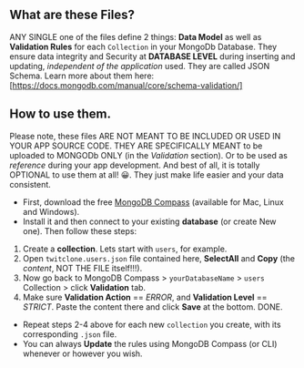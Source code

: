 ## What are these Files?
ANY SINGLE one of the files define 2 things:  **Data Model** as well as **Validation Rules** for each ``Collection`` in your MongoDb Database. They ensure data integrity and Security at **DATABASE LEVEL** during inserting and updating, *independent of the application* used. They are called JSON Schema. Learn more about them here: [https://docs.mongodb.com/manual/core/schema-validation/]

## How to use them.
Please note, these files ARE NOT MEANT TO BE INCLUDED OR USED IN YOUR APP SOURCE CODE. THEY ARE SPECIFICALLY MEANT to be uploaded to MONGODb ONLY (in the *Validation* section). Or to be used as _reference_ during your app development. And best of all, it is totally OPTIONAL to use them at all! 😀. They just make life easier and your data consistent.

- First, download the free [MongoDB Compass](https://www.mongodb.com/products/compass) (available for Mac, Linux and Windows).
- Install it and then connect to your existing **database** (or create New one). Then follow these steps:

1. Create a **collection**. Lets start with `users`, for example.
2. Open `twitclone.users.json` file contained here, **SelectAll** and **Copy** (the *content*, NOT THE FILE itself!!!).
3. Now go back to MongoDB Compass > `yourDatabaseName` > `users` Collection > click **Validation** tab.
4. Make sure **Validation Action** == _ERROR_, and **Validation Level** == _STRICT_. Paste the content there and click **Save** at the bottom. DONE.

- Repeat steps 2-4 above for each new `collection` you create, with its corresponding `.json` file.
- You can always **Update** the rules using MongoDB Compass (or CLI) whenever or however you wish.
